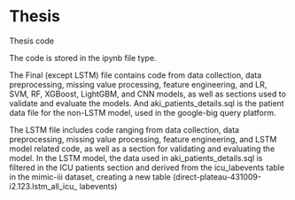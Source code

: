 # Thesis

Thesis code

The code is stored in the ipynb file type.

The Final (except LSTM) file contains code from data collection, data preprocessing, missing value processing, feature engineering, and LR, SVM, RF, XGBoost, LightGBM, and CNN models, as well as sections used to validate and evaluate the models.
And aki_patients_details.sql is the patient data file for the non-LSTM model, used in the google-big query platform.


The LSTM file includes code ranging from data collection, data preprocessing, missing value processing, feature engineering, and LSTM model related code, as well as a section for validating and evaluating the model.
In the LSTM model, the data used in aki_patients_details.sql is filtered in the ICU patients section and derived from the icu_labevents table in the mimic-iii dataset, creating a new table (direct-plateau-431009-i2.123.lstm_all_icu_ labevents)
